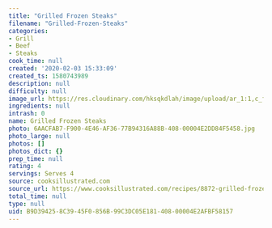```yaml
---
title: "Grilled Frozen Steaks"
filename: "Grilled-Frozen-Steaks"
categories:
- Grill
- Beef
- Steaks
cook_time: null
created: '2020-02-03 15:33:09'
created_ts: 1580743989
description: null
difficulty: null
image_url: https://res.cloudinary.com/hksqkdlah/image/upload/ar_1:1,c_fill,dpr_2.0,f_auto,fl_lossy.progressive.strip_profile,g_faces:auto,q_auto:low,w_344/30290_sfs-spur-of-the-moment-steak-21
ingredients: null
intrash: 0
name: Grilled Frozen Steaks
photo: 6AACFAB7-F900-4E46-AF36-77B94316A88B-408-00004E2DD84F5458.jpg
photo_large: null
photos: []
photos_dict: {}
prep_time: null
rating: 4
servings: Serves 4
source: cooksillustrated.com
source_url: https://www.cooksillustrated.com/recipes/8872-grilled-frozen-steaks
total_time: null
type: null
uid: B9D39425-8C39-45F0-856B-99C3DC05E181-408-00004E2AFBF58157
---
```

<div class="large-8 medium-7 columns" id="writeup">	</div><!-- #writeup -->
</div><!-- #row-one -->
<div class="row" id="row-two">	<div class="medium-4 small-5 columns">	</div>	<div class="medium-6 small-7 columns">	</div>